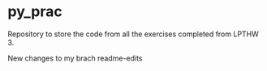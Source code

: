 # py_prac
Repository to store the code from all the exercises completed from LPTHW 3.

New changes to my brach readme-edits
